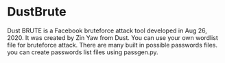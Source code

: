 # DustBrute
Dust BRUTE is a Facebook bruteforce attack tool developed in Aug 26, 2020. It was created by Zin Yaw from Dust. 
You can use your own wordlist file for bruteforce attack.
There are many built in possible passwords files.
you can create passwords list files using passgen.py.
